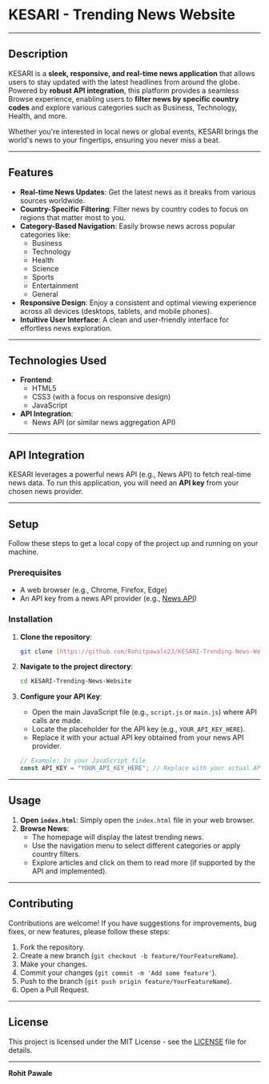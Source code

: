 # KESARI - Trending News Website


---

## Description

KESARI is a **sleek, responsive, and real-time news application** that allows users to stay updated with the latest headlines from around the globe. Powered by **robust API integration**, this platform provides a seamless Browse experience, enabling users to **filter news by specific country codes** and explore various categories such as Business, Technology, Health, and more.

Whether you're interested in local news or global events, KESARI brings the world's news to your fingertips, ensuring you never miss a beat.

---

## Features

* **Real-time News Updates**: Get the latest news as it breaks from various sources worldwide.
* **Country-Specific Filtering**: Filter news by country codes to focus on regions that matter most to you.
* **Category-Based Navigation**: Easily browse news across popular categories like:
    * Business
    * Technology
    * Health
    * Science
    * Sports
    * Entertainment
    * General
* **Responsive Design**: Enjoy a consistent and optimal viewing experience across all devices (desktops, tablets, and mobile phones).
* **Intuitive User Interface**: A clean and user-friendly interface for effortless news exploration.

---

## Technologies Used

* **Frontend**:
    * HTML5
    * CSS3 (with a focus on responsive design)
    * JavaScript
* **API Integration**:
    * News API (or similar news aggregation API)

---

## API Integration

KESARI leverages a powerful news API (e.g., News API) to fetch real-time news data. To run this application, you will need an **API key** from your chosen news provider.

---

## Setup

Follow these steps to get a local copy of the project up and running on your machine.

### Prerequisites

* A web browser (e.g., Chrome, Firefox, Edge)
* An API key from a news API provider (e.g., [News API](https://newsapi.org/))

### Installation

1.  **Clone the repository**:
    ```bash
    git clone [https://github.com/Rohitpawale23/KESARI-Trending-News-Website.git](https://github.com/Rohitpawale23/KESARI-Trending-News-Website.git)
    ```
2.  **Navigate to the project directory**:
    ```bash
    cd KESARI-Trending-News-Website
    ```
3.  **Configure your API Key**:
    * Open the main JavaScript file (e.g., `script.js` or `main.js`) where API calls are made.
    * Locate the placeholder for the API key (e.g., `YOUR_API_KEY_HERE`).
    * Replace it with your actual API key obtained from your news API provider.

    ```javascript
    // Example: In your JavaScript file
    const API_KEY = "YOUR_API_KEY_HERE"; // Replace with your actual API key
    ```

---

## Usage

1.  **Open `index.html`**:
    Simply open the `index.html` file in your web browser.
2.  **Browse News**:
    * The homepage will display the latest trending news.
    * Use the navigation menu to select different categories or apply country filters.
    * Explore articles and click on them to read more (if supported by the API and implemented).

---

## Contributing

Contributions are welcome! If you have suggestions for improvements, bug fixes, or new features, please follow these steps:

1.  Fork the repository.
2.  Create a new branch (`git checkout -b feature/YourFeatureName`).
3.  Make your changes.
4.  Commit your changes (`git commit -m 'Add some feature'`).
5.  Push to the branch (`git push origin feature/YourFeatureName`).
6.  Open a Pull Request.

---

## License

This project is licensed under the MIT License - see the [LICENSE](LICENSE) file for details.

---

**Rohit Pawale**
